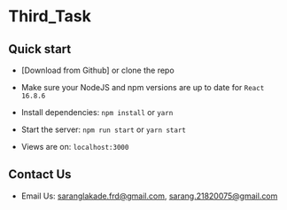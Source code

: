 # Third_Task

## Quick start

- [Download from Github] or clone the repo

- Make sure your NodeJS and npm versions are up to date for `React 16.8.6`

- Install dependencies: `npm install` or `yarn`

- Start the server: `npm run start` or `yarn start`

- Views are on: `localhost:3000`

## Contact Us

- Email Us: saranglakade.frd@gmail.com,
			sarang.21820075@gmail.com
